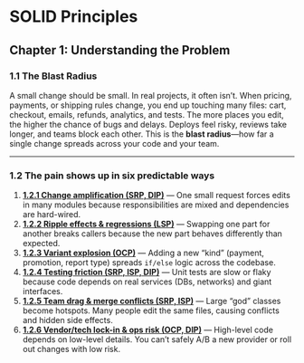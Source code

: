# SOLID Principles

## Chapter 1: Understanding the Problem

### 1.1 The Blast Radius

A small change should be small. In real projects, it often isn’t.
When pricing, payments, or shipping rules change, you end up touching many files: cart, checkout, emails, refunds, analytics, and tests.
The more places you edit, the higher the chance of bugs and delays. Deploys feel risky, reviews take longer, and teams block each other.
This is the **blast radius**—how far a single change spreads across your code and your team.

---

### 1.2 The pain shows up in six predictable ways

1. **[1.2.1 Change amplification (SRP, DIP)](./Change_Amplification.md)** — One small request forces edits in many modules because responsibilities are mixed and dependencies are hard-wired.
2. **[1.2.2 Ripple effects & regressions (LSP)](./Ripple_Effect_And_Regressions.md)** — Swapping one part for another breaks callers because the new part behaves differently than expected.
3. **[1.2.3 Variant explosion (OCP)](./Variant_Explosion.md)** — Adding a new “kind” (payment, promotion, report type) spreads `if/else` logic across the codebase.
4. **[1.2.4 Testing friction (SRP, ISP, DIP)](./Testing_Friction.md)** — Unit tests are slow or flaky because code depends on real services (DBs, networks) and giant interfaces.
5. **[1.2.5 Team drag & merge conflicts (SRP, ISP)](./Team_Drag_And_Merge_Conflicts.md)** — Large “god” classes become hotspots. Many people edit the same files, causing conflicts and hidden side effects.
6. **[1.2.6 Vendor/tech lock-in & ops risk (OCP, DIP)](./Vendor_Tech_Lock_In_And_Ops_Risk.md)** — High-level code depends on low-level details. You can’t safely A/B a new provider or roll out changes with low risk.
